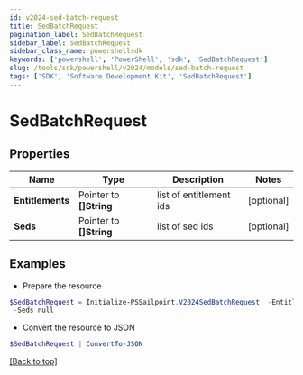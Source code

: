```yaml
---
id: v2024-sed-batch-request
title: SedBatchRequest
pagination_label: SedBatchRequest
sidebar_label: SedBatchRequest
sidebar_class_name: powershellsdk
keywords: ['powershell', 'PowerShell', 'sdk', 'SedBatchRequest'] 
slug: /tools/sdk/powershell/v2024/models/sed-batch-request
tags: ['SDK', 'Software Development Kit', 'SedBatchRequest']
---
```



# SedBatchRequest

## Properties

Name | Type | Description | Notes
------------ | ------------- | ------------- | -------------
**Entitlements** |  Pointer to **[]String** | list of entitlement ids | [optional] 
**Seds** |  Pointer to **[]String** | list of sed ids | [optional] 

## Examples

- Prepare the resource
```powershell
$SedBatchRequest = Initialize-PSSailpoint.V2024SedBatchRequest  -Entitlements null `
 -Seds null
```

- Convert the resource to JSON
```powershell
$SedBatchRequest | ConvertTo-JSON
```


[[Back to top]](#) 

